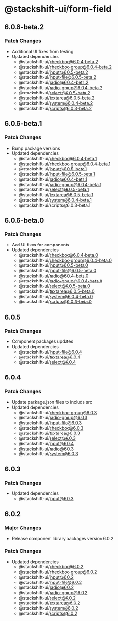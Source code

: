 # @stackshift-ui/form-field

## 6.0.6-beta.2

### Patch Changes

- Additional UI fixes from testing
- Updated dependencies
  - @stackshift-ui/checkbox@6.0.4-beta.2
  - @stackshift-ui/checkbox-group@6.0.4-beta.2
  - @stackshift-ui/input@6.0.5-beta.2
  - @stackshift-ui/input-file@6.0.5-beta.2
  - @stackshift-ui/radio@6.0.4-beta.2
  - @stackshift-ui/radio-group@6.0.4-beta.2
  - @stackshift-ui/select@6.0.5-beta.2
  - @stackshift-ui/textarea@6.0.5-beta.2
  - @stackshift-ui/system@6.0.4-beta.2
  - @stackshift-ui/scripts@6.0.3-beta.2

## 6.0.6-beta.1

### Patch Changes

- Bump package versions
- Updated dependencies
  - @stackshift-ui/checkbox@6.0.4-beta.1
  - @stackshift-ui/checkbox-group@6.0.4-beta.1
  - @stackshift-ui/input@6.0.5-beta.1
  - @stackshift-ui/input-file@6.0.5-beta.1
  - @stackshift-ui/radio@6.0.4-beta.1
  - @stackshift-ui/radio-group@6.0.4-beta.1
  - @stackshift-ui/select@6.0.5-beta.1
  - @stackshift-ui/textarea@6.0.5-beta.1
  - @stackshift-ui/system@6.0.4-beta.1
  - @stackshift-ui/scripts@6.0.3-beta.1

## 6.0.6-beta.0

### Patch Changes

- Add UI fixes for components
- Updated dependencies
  - @stackshift-ui/checkbox@6.0.4-beta.0
  - @stackshift-ui/checkbox-group@6.0.4-beta.0
  - @stackshift-ui/input@6.0.5-beta.0
  - @stackshift-ui/input-file@6.0.5-beta.0
  - @stackshift-ui/radio@6.0.4-beta.0
  - @stackshift-ui/radio-group@6.0.4-beta.0
  - @stackshift-ui/select@6.0.5-beta.0
  - @stackshift-ui/textarea@6.0.5-beta.0
  - @stackshift-ui/system@6.0.4-beta.0
  - @stackshift-ui/scripts@6.0.3-beta.0

## 6.0.5

### Patch Changes

- Component packages updates
- Updated dependencies
  - @stackshift-ui/input-file@6.0.4
  - @stackshift-ui/textarea@6.0.4
  - @stackshift-ui/select@6.0.4

## 6.0.4

### Patch Changes

- Update package.json files to include src
- Updated dependencies
  - @stackshift-ui/checkbox-group@6.0.3
  - @stackshift-ui/radio-group@6.0.3
  - @stackshift-ui/input-file@6.0.3
  - @stackshift-ui/checkbox@6.0.3
  - @stackshift-ui/textarea@6.0.3
  - @stackshift-ui/select@6.0.3
  - @stackshift-ui/input@6.0.4
  - @stackshift-ui/radio@6.0.3
  - @stackshift-ui/system@6.0.3

## 6.0.3

### Patch Changes

- Updated dependencies
  - @stackshift-ui/input@6.0.3

## 6.0.2

### Major Changes

- Release component library packages version 6.0.2

### Patch Changes

- Updated dependencies
  - @stackshift-ui/checkbox@6.0.2
  - @stackshift-ui/checkbox-group@6.0.2
  - @stackshift-ui/input@6.0.2
  - @stackshift-ui/input-file@6.0.2
  - @stackshift-ui/radio@6.0.2
  - @stackshift-ui/radio-group@6.0.2
  - @stackshift-ui/select@6.0.2
  - @stackshift-ui/textarea@6.0.2
  - @stackshift-ui/system@6.0.2
  - @stackshift-ui/scripts@6.0.2
